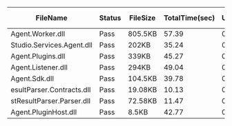  | FileName                  | Status | FileSize | TotalTime(sec) | Upload(sec) | Submit(sec) | SignWait(sec) | Retry Count | 
 |---------------------------|--------|----------|----------------|-------------|-------------|---------------|-------------|
 | Agent.Worker.dll          | Pass   | 805.5KB  | 57.39          | 0.92        | 0.76        | 55.62         | 0           | 
 | Studio.Services.Agent.dll | Pass   | 202KB    | 35.24          | 0.79        | 0.76        | 33.47         | 0           | 
 | Agent.Plugins.dll         | Pass   | 339KB    | 45.27          | 0.83        | 0.73        | 43.5          | 0           | 
 | Agent.Listener.dll        | Pass   | 294KB    | 49.04          | 0.84        | 0.74        | 47.27         | 0           | 
 | Agent.Sdk.dll             | Pass   | 104.5KB  | 39.78          | 0.78        | 0.77        | 38.01         | 0           | 
 | esultParser.Contracts.dll | Pass   | 19.08KB  | 10.13          | 0.73        | 0.82        | 8.36          | 0           | 
 | stResultParser.Parser.dll | Pass   | 72.58KB  | 11.47          | 0.74        | 0.84        | 9.7           | 0           | 
 | Agent.PluginHost.dll      | Pass   | 8.5KB    | 42.77          | 0.73        | 0.71        | 41            | 0           | 
